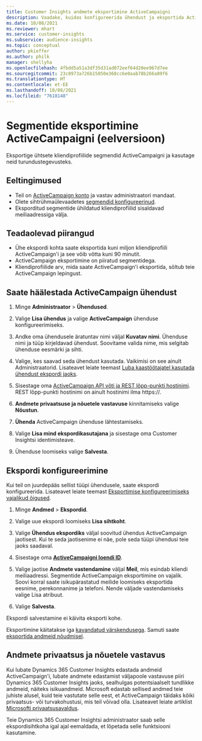 ```yaml
---
title: Customer Insights andmete eksportimine ActiveCampaigni
description: Vaadake, kuidas konfigureerida ühendust ja eksportida ActiveCampaigni.
ms.date: 10/08/2021
ms.reviewer: mhart
ms.service: customer-insights
ms.subservice: audience-insights
ms.topic: conceptual
author: pkieffer
ms.author: philk
manager: shellyha
ms.openlocfilehash: 4fbdd5a51a3df35d31ad072eef64d20ee967d7ee
ms.sourcegitcommit: 23c8973a726b15050e368cc6e0aab78b266a89f6
ms.translationtype: HT
ms.contentlocale: et-EE
ms.lasthandoff: 10/08/2021
ms.locfileid: "7618148"
---
```

# <a name="export-segments-to-activecampaign-preview"></a>Segmentide eksportimine ActiveCampaigni (eelversioon)

Eksportige ühtsete kliendiprofiilide segmendid ActiveCampaigni ja kasutage neid turundustegevusteks.

## <a name="prerequisites"></a>Eeltingimused

-   Teil on [ActiveCampaign konto](https://www.activecampaign.com/) ja vastav administraatori mandaat.
-   Olete sihtrühmaülevaadetes [segmendid konfigureerinud](segments.md).
-   Eksporditud segmentide ühildatud kliendiprofiilid sisaldavad meiliaadressiga välja.

## <a name="known-limitations"></a>Teadaolevad piirangud

- Ühe ekspordi kohta saate eksportida kuni miljon kliendiprofiili ActiveCampaign'i ja see võib võtta kuni 90 minutit.
- ActiveCampaign eksportimine on piiratud segmentidega.
- Kliendiprofiilide arv, mida saate ActiveCampaign'i eksportida, sõltub teie ActiveCampaign lepingust.

## <a name="set-up-connection-to-activecampaign"></a>Saate häälestada ActiveCampaign ühendust

1. Minge **Administraator** > **Ühendused**.

1. Valige **Lisa ühendus** ja valige **ActiveCampaign** ühenduse konfigureerimiseks.

1. Andke oma ühendusele äratuntav nimi väljal **Kuvatav nimi**. Ühenduse nimi ja tüüp kirjeldavad ühendust. Soovitame valida nime, mis selgitab ühenduse eesmärki ja sihti.

1. Valige, kes saavad seda ühendust kasutada. Vaikimisi on see ainult Administraatorid. Lisateavet leiate teemast [Luba kaastöötajatel kasutada ühendust ekspordi jaoks](connections.md#allow-contributors-to-use-a-connection-for-exports).

1. Sisestage oma [ActiveCampaign API võti ja REST lõpp-punkti hostinimi](https://help.activecampaign.com/hc/articles/207317590-Getting-started-with-the-API#how-to-obtain-your-activecampaign-api-url-and-key). REST lõpp-punkti hostinimi on ainult hostinimi ilma https://. 

1. **Andmete privaatsuse ja nõuetele vastavuse** kinnitamiseks valige **Nõustun**.

1. **Ühenda** ActiveCampaign ühenduse lähtestamiseks.

1. Valige **Lisa mind ekspordikasutajana** ja sisestage oma Customer Insightsi identimisteave.

1. Ühenduse loomiseks valige **Salvesta**.

## <a name="configure-an-export"></a>Ekspordi konfigureerimine

Kui teil on juurdepääs sellist tüüpi ühendusele, saate ekspordi konfigureerida. Lisateavet leiate teemast [Eksportimise konfigureerimiseks vajalikud õigused](export-destinations.md#set-up-a-new-export).

1. Minge **Andmed** > **Ekspordid**.

1. Valige uue ekspordi loomiseks **Lisa sihtkoht**.

1. Valige **Ühendus ekspordiks** väljal soovitud ühendus ActiveCampaign jaotisest. Kui te seda jaotisenime ei näe, pole seda tüüpi ühendusi teie jaoks saadaval.

1. Sisestage oma [**ActiveCampaigni loendi ID**](https://help.activecampaign.com/hc/articles/360000030559-How-to-create-a-list-in-ActiveCampaign).    

1. Valige jaotise **Andmete vastendamine** väljal **Meil**, mis esindab kliendi meiliaadressi. Segmentide ActiveCampaign eksportimine on vajalik. Soovi korral saate isikupärastatud meilide loomiseks eksportida eesnime, perekonnanime ja telefoni. Nende väljade vastendamiseks valige Lisa atribuut.

1. Valige **Salvesta**.

Ekspordi salvestamine ei käivita eksporti kohe.

Eksportimine käitatakse iga [kavandatud värskendusega](system.md#schedule-tab). Samuti saate [eksportida andmeid nõudmisel](export-destinations.md#run-exports-on-demand). 


## <a name="data-privacy-and-compliance"></a>Andmete privaatsus ja nõuetele vastavus

Kui lubate Dynamics 365 Customer Insights edastada andmeid ActiveCampaign'i, lubate andmete edastamist väljapoole vastavuse piiri Dynamics 365 Customer Insights jaoks, sealhulgas potentsiaalselt tundlikke andmeid, näiteks isikuandmeid. Microsoft edastab sellised andmed teie juhiste alusel, kuid teie vastutate selle eest, et ActiveCampaign täidaks kõiki privaatsus- või turvakohustusi, mis teil võivad olla. Lisateavet leiate artiklist [Microsofti privaatsusavaldus](https://go.microsoft.com/fwlink/?linkid=396732).

Teie Dynamics 365 Customer Insightsi administraator saab selle ekspordisihtkoha igal ajal eemaldada, et lõpetada selle funktsiooni kasutamine.
